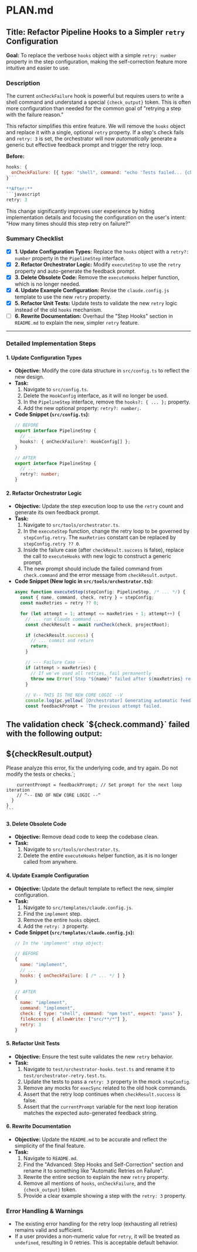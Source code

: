 

# PLAN.md

## Title: Refactor Pipeline Hooks to a Simpler `retry` Configuration

**Goal:** To replace the verbose `hooks` object with a simple `retry: number` property in the step configuration, making the self-correction feature more intuitive and easier to use.

### Description

The current `onCheckFailure` hook is powerful but requires users to write a shell command and understand a special `{check_output}` token. This is often more configuration than needed for the common goal of "retrying a step with the failure reason."

This refactor simplifies this entire feature. We will remove the `hooks` object and replace it with a single, optional `retry` property. If a step's check fails and `retry: 3` is set, the orchestrator will now *automatically* generate a generic but effective feedback prompt and trigger the retry loop.

**Before:**
```javascript
hooks: {
  onCheckFailure: [{ type: "shell", command: "echo 'Tests failed... {check_output}'" }]
}```

**After:**
```javascript
retry: 3
```

This change significantly improves user experience by hiding implementation details and focusing the configuration on the user's intent: "How many times should this step retry on failure?"

### Summary Checklist

-   [x] **1. Update Configuration Types:** Replace the `hooks` object with a `retry?: number` property in the `PipelineStep` interface.
-   [x] **2. Refactor Orchestrator Logic:** Modify `executeStep` to use the `retry` property and auto-generate the feedback prompt.
-   [x] **3. Delete Obsolete Code:** Remove the `executeHooks` helper function, which is no longer needed.
-   [x] **4. Update Example Configuration:** Revise the `claude.config.js` template to use the new `retry` property.
-   [x] **5. Refactor Unit Tests:** Update tests to validate the new `retry` logic instead of the old `hooks` mechanism.
-   [ ] **6. Rewrite Documentation:** Overhaul the "Step Hooks" section in `README.md` to explain the new, simpler `retry` feature.

---

### Detailed Implementation Steps

#### 1. Update Configuration Types

*   **Objective:** Modify the core data structure in `src/config.ts` to reflect the new design.
*   **Task:**
    1.  Navigate to `src/config.ts`.
    2.  Delete the `HookConfig` interface, as it will no longer be used.
    3.  In the `PipelineStep` interface, remove the `hooks?: { ... };` property.
    4.  Add the new optional property: `retry?: number;`.
*   **Code Snippet (`src/config.ts`):**
    ```typescript
    // BEFORE
    export interface PipelineStep {
      // ...
      hooks?: { onCheckFailure?: HookConfig[] };
    }

    // AFTER
    export interface PipelineStep {
      // ...
      retry?: number;
    }
    ```

#### 2. Refactor Orchestrator Logic

*   **Objective:** Update the step execution loop to use the `retry` count and generate its own feedback prompt.
*   **Task:**
    1.  Navigate to `src/tools/orchestrator.ts`.
    2.  In the `executeStep` function, change the retry loop to be governed by `stepConfig.retry`. The `maxRetries` constant can be replaced by `stepConfig.retry ?? 0`.
    3.  Inside the failure case (after `checkResult.success` is false), replace the call to `executeHooks` with new logic to construct a generic prompt.
    4.  The new prompt should include the failed command from `check.command` and the error message from `checkResult.output`.
*   **Code Snippet (New logic in `src/tools/orchestrator.ts`):**
    ```typescript
    async function executeStep(stepConfig: PipelineStep, /* ... */) {
      const { name, command, check, retry } = stepConfig;
      const maxRetries = retry ?? 0;

      for (let attempt = 1; attempt <= maxRetries + 1; attempt++) {
        // ... run Claude command ...
        const checkResult = await runCheck(check, projectRoot);

        if (checkResult.success) {
          // ... commit and return
          return;
        }

        // --- Failure Case ---
        if (attempt > maxRetries) {
          // If we've used all retries, fail permanently
          throw new Error(`Step "${name}" failed after ${maxRetries} retries.`);
        }
        
        // V-- THIS IS THE NEW CORE LOGIC --V
        console.log(pc.yellow(`[Orchestrator] Generating automatic feedback for step: ${name}`));
        const feedbackPrompt = `The previous attempt failed.
The validation check \`${check.command}\` failed with the following output:
---
${checkResult.output}
---
Please analyze this error, fix the underlying code, and try again. Do not modify the tests or checks.`;
        
        currentPrompt = feedbackPrompt; // Set prompt for the next loop iteration
        // ^-- END OF NEW CORE LOGIC --^
      }
    }
    ```

#### 3. Delete Obsolete Code

*   **Objective:** Remove dead code to keep the codebase clean.
*   **Task:**
    1.  Navigate to `src/tools/orchestrator.ts`.
    2.  Delete the entire `executeHooks` helper function, as it is no longer called from anywhere.

#### 4. Update Example Configuration

*   **Objective:** Update the default template to reflect the new, simpler configuration.
*   **Task:**
    1.  Navigate to `src/templates/claude.config.js`.
    2.  Find the `implement` step.
    3.  Remove the entire `hooks` object.
    4.  Add the `retry: 3` property.
*   **Code Snippet (`src/templates/claude.config.js`):**
    ```javascript
    // In the 'implement' step object:
    
    // BEFORE
    {
      name: "implement",
      // ...
      hooks: { onCheckFailure: [ /* ... */ ] }
    }

    // AFTER
    {
      name: "implement",
      command: "implement",
      check: { type: "shell", command: "npm test", expect: "pass" },
      fileAccess: { allowWrite: ["src/**/*"] },
      retry: 3
    }
    ```

#### 5. Refactor Unit Tests

*   **Objective:** Ensure the test suite validates the new `retry` behavior.
*   **Task:**
    1.  Navigate to `test/orchestrator-hooks.test.ts` and rename it to `test/orchestrator-retry.test.ts`.
    2.  Update the tests to pass a `retry: 3` property in the mock `stepConfig`.
    3.  Remove any mocks for `execSync` related to the old hook commands.
    4.  Assert that the retry loop continues when `checkResult.success` is false.
    5.  Assert that the `currentPrompt` variable for the next loop iteration matches the expected auto-generated feedback string.

#### 6. Rewrite Documentation

*   **Objective:** Update the `README.md` to be accurate and reflect the simplicity of the final feature.
*   **Task:**
    1.  Navigate to `README.md`.
    2.  Find the "Advanced: Step Hooks and Self-Correction" section and rename it to something like "Automatic Retries on Failure".
    3.  Rewrite the entire section to explain the new `retry` property.
    4.  Remove all mentions of `hooks`, `onCheckFailure`, and the `{check_output}` token.
    5.  Provide a clear example showing a step with the `retry: 3` property.

### Error Handling & Warnings

*   The existing error handling for the retry loop (exhausting all retries) remains valid and sufficient.
*   If a user provides a non-numeric value for `retry`, it will be treated as `undefined`, resulting in 0 retries. This is acceptable default behavior.